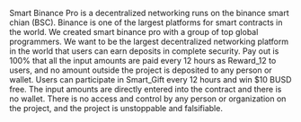 Smart Binance Pro is a decentralized networking runs on the binance smart chian (BSC). Binance is one of the largest platforms for smart contracts in the world. We created smart binance pro with a group of top global programmers. We want to be the largest decentralized networking platform in the world that users can earn deposits in complete security. Pay out is 100% that all the input amounts are paid every 12 hours as Reward_12 to users, and no amount outside the project is deposited to any person or wallet. Users can participate in Smart_Gift every 12 hours and win $10 BUSD free. The input amounts are directly entered into the contract and there is no wallet. There is no access and control by any person or organization on the project, and the project is unstoppable and falsifiable.
